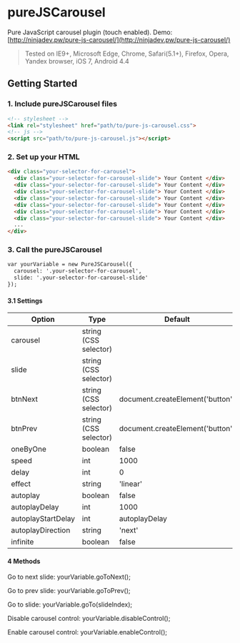 # pureJSCarousel
Pure JavaScript carousel plugin (touch enabled). Demo: [http://ninjadev.pw/pure-js-carousel/](http://ninjadev.pw/pure-js-carousel/)
> Tested on IE9+, Microsoft Edge, Chrome, Safari(5.1+), Firefox, Opera, Yandex browser, iOS 7, Android 4.4

## Getting Started

### 1. Include pureJSCarousel files
```html
<!-- stylesheet -->
<link rel="stylesheet" href="path/to/pure-js-carousel.css">
<!-- js -->
<script src="path/to/pure-js-carousel.js"></script>
```

### 2. Set up your HTML
```html
<div class="your-selector-for-carousel">
  <div class="your-selector-for-carousel-slide"> Your Content </div>
  <div class="your-selector-for-carousel-slide"> Your Content </div>
  <div class="your-selector-for-carousel-slide"> Your Content </div>
  <div class="your-selector-for-carousel-slide"> Your Content </div>
  <div class="your-selector-for-carousel-slide"> Your Content </div>
  <div class="your-selector-for-carousel-slide"> Your Content </div>
  <div class="your-selector-for-carousel-slide"> Your Content </div>
  ...
</div>
```
### 3. Call the pureJSCarousel
```html
var yourVariable = new PureJSCarousel({
  carousel: '.your-selector-for-carousel',
  slide: '.your-selector-for-carousel-slide'
});
```
#### 3.1 Settings
Option | Type | Default
------ | ---- | -------
carousel | string (CSS selector) |
slide | string (CSS selector) |
btnNext | string (CSS selector) | document.createElement('button')
btnPrev | string (CSS selector) | document.createElement('button')
oneByOne | boolean | false
speed | int | 1000
delay | int | 0
effect | string | 'linear'
autoplay | boolean | false |
autoplayDelay | int | 1000
autoplayStartDelay | int | autoplayDelay
autoplayDirection | string | 'next'
infinite | boolean | false

#### 4 Methods
Go to next slide: yourVariable.goToNext();

Go to prev slide: yourVariable.goToPrev();

Go to slide: yourVariable.goTo(slideIndex);

Disable carousel control: yourVariable.disableControl();

Enable carousel control: yourVariable.enableControl();

